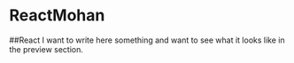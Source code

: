 # ReactMohan
##React
I want to write here something and want to see what it looks like in the preview section.
